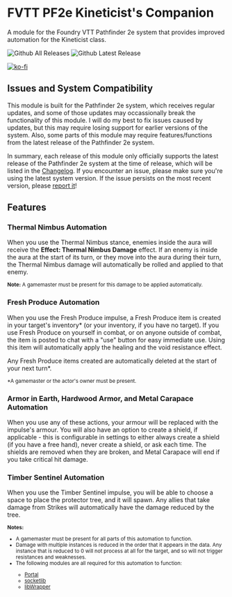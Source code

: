 # FVTT PF2e Kineticist's Companion
A module for the Foundry VTT Pathfinder 2e system that provides improved automation for the Kineticist class.

![Github All Releases](https://img.shields.io/github/downloads/JDCalvert/pf2e-kineticists-companion/total.svg)
![Github Latest Release](https://img.shields.io/github/downloads/JDCalvert/pf2e-kineticists-companion/1.3.2/total)

[![ko-fi](https://ko-fi.com/img/githubbutton_sm.svg)](https://ko-fi.com/jdcalvert)

## Issues and System Compatibility
This module is built for the Pathfinder 2e system, which receives regular updates, and some of those updates may occassionally break the functionality of this module. I will do my best to fix issues caused by updates, but this may require losing support for earlier versions of the system. Also, some parts of this module may require features/functions from the latest release of the Pathfinder 2e system.

In summary, each release of this module only officially supports the latest release of the Pathfinder 2e system at the time of release, which will be listed in the [Changelog](/CHANGELOG.md). If you encounter an issue, please make sure you're using the latest system version. If the issue persists on the most recent version, please [report it](https://github.com/JDCalvert/pf2e-kineticists-companion/issues/new)!

## Features

### Thermal Nimbus Automation
When you use the Thermal Nimbus stance, enemies inside the aura will receive the <b>Effect: Thermal Nimbus Damage</b> effect. If an enemy is inside the aura at the
start of its turn, or they move into the aura during their turn, the Thermal Nimbus damage will automatically be rolled and applied to that enemy.

<small><b>Note:</b> A gamemaster must be present for this damage to be applied automatically.</small>

### Fresh Produce Automation
When you use the Fresh Produce impulse, a Fresh Produce item is created in your target's inventory* (or your inventory, if you have no target). If you use Fresh
Produce on yourself in combat, or on anyone outside of combat, the item is posted to chat with a "use" button for easy immediate use. Using this item will
automatically apply the healing and the void resistance effect.

Any Fresh Produce items created are automatically deleted at the start of your next turn*.

<small>*A gamemaster or the actor's owner must be present.</small>

### Armor in Earth, Hardwood Armor, and Metal Carapace Automation
When you use any of these actions, your armour will be replaced with the impulse's armour. You will also have an option to create a shield, if applicable - this is configurable in settings to either always create a shield (if you have a free hand), never create a shield, or ask each time. The shields are removed when they are broken, and Metal Carapace will end if you take critical hit damage.

### Timber Sentinel Automation
When you use the Timber Sentinel impulse, you will be able to choose a space to place the protector tree, and it will spawn. Any allies that take damage from
Strikes will automatically have the damage reduced by the tree.

<small>
    <b>Notes:</b>
    <ul>
        <li>A gamemaster must be present for all parts of this automation to function.</li>
        <li>Damage with multiple instances is reduced in the order that it appears in the data. Any instance that is reduced to 0 will not process at all for the target, and so will not trigger resistances and weaknesses.</li>
        <li>The following modules are all required for this automation to function:</li>
        <ul>
            <li><a href="https://foundryvtt.com/packages/portal-lib">Portal</a></li>
            <li><a href="https://foundryvtt.com/packages/socketlib">socketlib</a></li>
            <li><a href="https://foundryvtt.com/packages/lib-wrapper">libWrapper</a></li>
        </ul>
    </ul>
</small>
